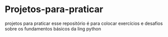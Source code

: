 # Projetos-para-praticar
projetos para  praticar
esse repositório é para colocar exercícios e desafios sobre  os fundamentos básicos da ling python
